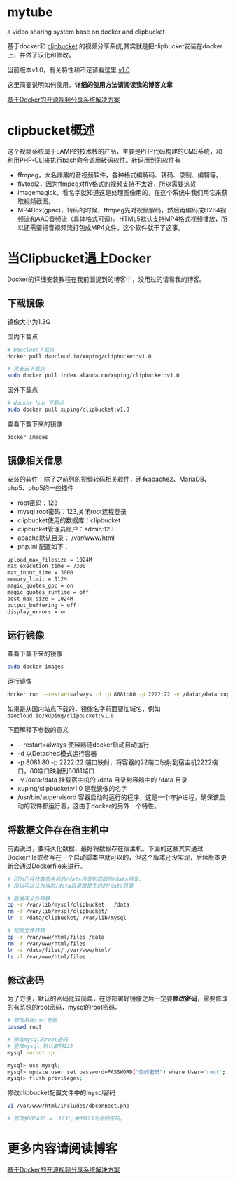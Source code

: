 # mytube
a video sharing system base on docker and clipbucket

基于docker和 [clipbucket](http://clip-bucket.com/) 的视频分享系统,其实就是把clipbucket安装在docker上，并做了汉化和修改。

当前版本v1.0，有关特性和不足请看这里 [v1.0](https://github.com/paynexu/mytube/tree/master/docker/v1.0)

这里简要说明如何使用，**详细的使用方法请阅读我的博客文章**

[基于Docker的开源视频分享系统解决方案](http://blog.xvping.cn/2016/04/24/a-solution-of-open-source-video-sharing-system-based-on-docker/)

# clipbucket概述

这个视频系统属于LAMP的技术栈的产品，主要是PHP代码构建的CMS系统，和利用PHP-CLI来执行bash命令调用转码软件。转码用到的软件有

* ffmpeg，大名鼎鼎的音视频软件，各种格式编解码、转码、录制、编辑等。
* flvtool2，因为ffmpeg对flv格式的视频支持不太好，所以需要这货
* imagemagick，看名字就知道这是处理图像用的，在这个系统中我们用它来获取视频截图。
* MP4Box(gpac)，转码的时候，ffmpeg先对视频解码，然后再编码成H264视频流和AAC音频流（具体格式可调）。HTML5默认支持MP4格式视频播放，所以还需要把音视频流打包成MP4文件，这个软件就干了这事。

# 当Clipbucket遇上Docker

Docker的详细安装教程在我前面提到的博客中，没用过的请看我的博客。

## 下载镜像
镜像大小为1.3G

国内下载点

```bash
# Daocloud下载点
docker pull daocloud.io/xuping/clipbucket:v1.0

# 灵雀云下载点
sudo docker pull index.alauda.cn/xuping/clipbucket:v1.0
```
国外下载点

```bash
# docker hub 下载点
sudo docker pull xuping/clipbucket:v1.0

```
查看下载下来的镜像

```bash
docker images
```

## 镜像相关信息

安装的软件：除了之前列的视频转码相关软件，还有apache2、MariaDB、php5、php5的一些插件

* root密码：123
* mysql root密码：123,关闭root远程登录
* clipbucket使用的数据库：clipbucket
* clipbucket管理员账户：admin:123
* apache默认目录： /var/www/html
* php.ini 配置如下：

```bash
upload_max_filesize = 1024M
max_execution_time = 7300
max_input_time = 3000
memory_limit = 512M
magic_quotes_gpc = on
magic_quotes_runtime = off
post_max_size = 1024M
output_buffering = off
display_errors = on
```
## 运行镜像

查看下载下来的镜像

```bash
sudo docker images
```
运行镜像

```bash
docker run --restart=always -d -p 8081:80 -p 2222:22 -v /data:/data xuping/clipbucket:v1.0  /usr/bin/supervisord 
```
如果是从国内站点下载的，镜像名字前面要加域名，例如```daocloud.io/xuping/clipbucket:v1.0```

下面解释下参数的意义

* --restart=always 使容器随docker启动自动运行
* -d 以Detached模式运行容器
* -p 8081:80 -p 2222:22 端口映射，将容器的22端口映射到宿主机2222端口，80端口映射到8081端口
* -v /data:/data 挂载宿主机的 /data 目录到容器中的 /data 目录
* xuping/clipbucket:v1.0 是我镜像的名字
* /usr/bin/supervisord 容器启动时运行的程序，这是一个守护进程，确保该启动的软件都运行着，这由于docker的另外一个特性。

## 将数据文件存在宿主机中

前面说过，要持久化数据，最好将数据存在宿主机。下面的这些其实通过Dockerfile或者写在一个启动脚本中就可以的，但这个版本还没实现，后续版本更新会通过Dockerfile来进行。

```bash
# 因为已经挂载宿主机的/data目录到容器的/data目录，
# 所以可以认为当前/data目录就是主机的/data目录

# 数据库文件转移
cp -r /var/lib/mysql/clipbucket   /data
rm -r /var/lib/mysql/clipbucket/
ln -s /data/clipbucket/ /var/lib/mysql

# 视频文件转移
cp -r /var/www/html/files /data
rm -r /var/www/html/files
ln -s /data/files/ /var/www/html/
ls -l /var/www/html/files
```
## 修改密码

为了方便，默认的密码比较简单，在你部署好镜像之后一定要**修改密码**，需要修改的有系统的root密码，mysql的root密码。

```bash
# 修改系统root密码
passwd root

# 修改mysql的root密码
# 登陆mysql,默认密码123
mysql -uroot -p

mysql> use mysql;
mysql> update user set password=PASSWORD("你的密码") where User='root';
mysql> flush privileges;

```
修改clipbucket配置文件中的mysql密码

```bash
vi /var/www/html/includes/dbconnect.php

# 修改$DBPASS = '123';中的123为你的密码。
```

# 更多内容请阅读博客
[基于Docker的开源视频分享系统解决方案](http://blog.xvping.cn/2016/04/24/a-solution-of-open-source-video-sharing-system-based-on-docker/)